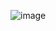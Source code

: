 ![image](https://user-images.githubusercontent.com/30958501/68553365-d03aa880-0463-11ea-9e98-96c6a10265e8.png)
